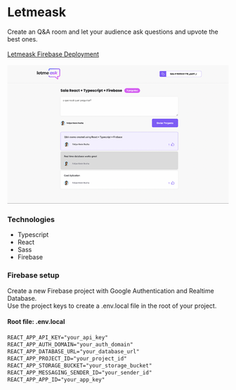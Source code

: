 # Letmeask
Create an Q&A room and let your audience ask questions and upvote the best ones.
<br>
<br>
<a href="https://letmeask-8f3d9.web.app/">Letmeask Firebase Deployment</a>
</br>
</br>
<img src="./letmeask.png" alt="image of letmeask" />
### Technologies
* Typescript
* React
* Sass
* Firebase
### Firebase setup
Create a new Firebase project with Google Authentication and Realtime Database.
<br>
Use the project keys to create a .env.local file in the root of your project.
#### Root file: .env.local
```
REACT_APP_API_KEY="your_api_key"
REACT_APP_AUTH_DOMAIN="your_auth_domain"
REACT_APP_DATABASE_URL="your_database_url"
REACT_APP_PROJECT_ID="your_project_id"
REACT_APP_STORAGE_BUCKET="your_storage_bucket"
REACT_APP_MESSAGING_SENDER_ID="your_sender_id"
REACT_APP_APP_ID="your_app_key"
```